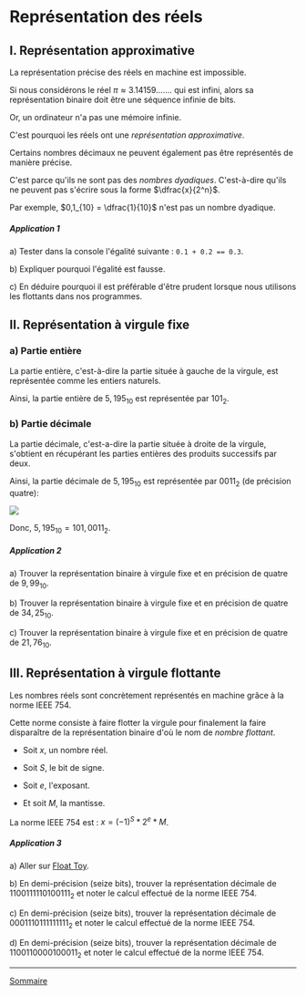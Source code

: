 # Représentation des réels

## I. Représentation approximative

La représentation précise des réels en machine est impossible.

Si nous considérons le réel $\pi \approx 3.14159.......$ qui est infini, alors sa représentation binaire doit être une séquence infinie de bits.

Or, un ordinateur n'a pas une mémoire infinie.

C'est pourquoi les réels ont une *représentation approximative*.

Certains nombres décimaux ne peuvent également pas être représentés de manière précise.

C'est parce qu'ils ne sont pas des *nombres dyadiques*. C'est-à-dire qu'ils ne peuvent pas s'écrire sous la forme $\dfrac{x}{2^n}$.

Par exemple, $0,1_{10} = \dfrac{1}{10}$ n'est pas un nombre dyadique.

##### Application 1

a) Tester dans la console l'égalité suivante : `0.1 + 0.2 == 0.3`.

b) Expliquer pourquoi l'égalité est fausse.

c) En déduire pourquoi il est préférable d'être prudent lorsque nous utilisons les flottants dans nos programmes.

## II. Représentation à virgule fixe

### a) Partie entière

La partie entière, c'est-à-dire la partie située à gauche de la virgule, est représentée comme les entiers naturels.

Ainsi, la partie entière de $5,195_{10}$ est représentée par $101_2$.

### b) Partie décimale

La partie décimale, c'est-a-dire la partie située à droite de la virgule, s'obtient en récupérant les parties entières des produits successifs par deux.

Ainsi, la partie décimale de $5,195_{10}$ est représentée par $0011_2$ (de précision quatre):

![](./img/partie_decimale_virgule_fixe.png)

Donc, $5,195_{10} = 101,0011_2$.

##### Application 2

a) Trouver la représentation binaire à virgule fixe et en précision de quatre de $9,99_{10}$.

b) Trouver la représentation binaire à virgule fixe et en précision de quatre de $34,25_{10}$.

c) Trouver la représentation binaire à virgule fixe et en précision de quatre de $21,76_{10}$.

## III. Représentation à virgule flottante

Les nombres réels sont concrètement représentés en machine grâce à la norme IEEE 754.

Cette norme consiste à faire flotter la virgule pour finalement la faire disparaître de la représentation binaire d'où le nom de *nombre flottant*.

- Soit $x$, un nombre réel.

- Soit $S$, le bit de signe.

- Soit $e$, l'exposant.

- Et soit $M$, la mantisse.

La norme IEEE 754 est : $x = (-1)^S * 2^e * M$.

##### Application 3

a) Aller sur [Float Toy](http://evanw.github.io/float-toy/).

b) En demi-précision (seize bits), trouver la représentation décimale de $1100111110100111_2$ et noter le calcul effectué de la norme IEEE 754.

c) En demi-précision (seize bits), trouver la représentation décimale de $0001110111111111_2$ et noter le calcul effectué de la norme IEEE 754.

d) En demi-précision (seize bits), trouver la représentation décimale de $1100110000100011_2$ et noter le calcul effectué de la norme IEEE 754.

__________________

[Sommaire](./../README.md)
	

